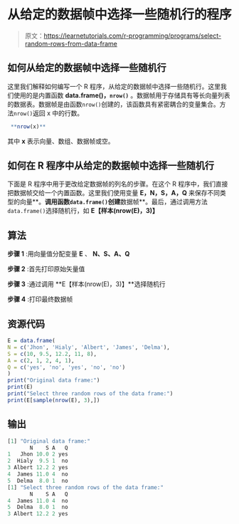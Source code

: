 # 从给定的数据帧中选择一些随机行的程序

> 原文：<https://learnetutorials.com/r-programming/programs/select-random-rows-from-data-frame>

## 如何从给定的数据帧中选择一些随机行

这里我们解释如何编写一个 R 程序，从给定的数据帧中选择一些随机行。这里我们使用的是内置函数 **data.frame()，`nrow()`** 。数据帧用于存储具有等长向量列表的数据表。数据帧是由函数`nrow()`创建的，该函数具有紧密耦合的变量集合。方法`nrow()`返回 x 中的行数。

```r
 **nrow(x)** 

```

其中 **x** 表示向量、数组、数据帧或空。

## 如何在 R 程序中从给定的数据帧中选择一些随机行

下面是 R 程序中用于更改给定数据帧的列名的步骤。在这个 R 程序中，我们直接把数据帧交给一个内置函数。这里我们使用变量 **E，N，S，A，Q** 来保存不同类型的向量**。**调用函数`data.frame()`创建**数据帧**。最后，通过调用方法`data.frame()`选择随机行，如 **E【样本(nrow(E)，3)】**

## 算法

**步骤 1** :用向量值分配变量 **E** 、 **N、S、A、Q**

**步骤 2** :首先打印原始矢量值

**步骤 3** :通过调用 **E【样本(nrow(E)，3)】**选择随机行

**步骤 4** :打印最终数据帧

## 资源代码

```r
E = data.frame(
N = c('Jhon', 'Hialy', 'Albert', 'James', 'Delma'),
S = c(10, 9.5, 12.2, 11, 8),
A = c(2, 1, 2, 4, 1),
Q = c('yes', 'no', 'yes', 'no', 'no')
)
print("Original data frame:")
print(E)
print("Select three random rows of the data frame:")
print(E[sample(nrow(E), 3),])

```

## 输出

```r
[1] "Original data frame:"
       N    S A   Q
1   Jhon 10.0 2 yes
2  Hialy  9.5 1  no
3 Albert 12.2 2 yes
4  James 11.0 4  no
5  Delma  8.0 1  no
[1] "Select three random rows of the data frame:"
       N    S A   Q
4  James 11.0 4  no
5  Delma  8.0 1  no
3 Albert 12.2 2 yes
```
